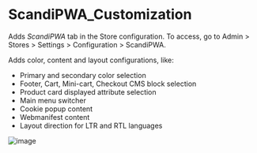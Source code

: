 # ScandiPWA_Customization

Adds *ScandiPWA* tab in the Store configuration. To access, go to Admin > Stores > Settings > Configuration > ScandiPWA.

Adds color, content and layout configurations, like:

- Primary and secondary color selection
- Footer, Cart, Mini-cart, Checkout CMS block selection
- Product card displayed attribute selection
- Main menu switcher
- Cookie popup content
- Webmanifest content
- Layout direction for LTR and RTL languages

![image](https://user-images.githubusercontent.com/82165392/128772075-751ea3e9-bfe1-4458-a63e-c8e8dcfcd090.png)
